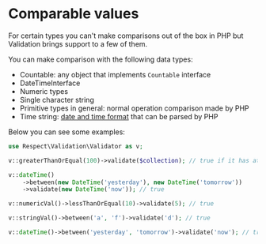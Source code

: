 # Comparable values

For certain types you can't make comparisons out of the box in PHP but
Validation brings support to a few of them.

You can make comparison with the following data types:

- Countable: any object that implements `Countable` interface
- DateTimeInterface
- Numeric types
- Single character string
- Primitive types in general: normal operation comparison made by PHP
- Time string: [date and time format](http://php.net/datetime.formats) 
that can be parsed by PHP

Below you can see some examples:

```php
use Respect\Validation\Validator as v;

v::greaterThanOrEqual(100)->validate($collection); // true if it has at least 100 items

v::dateTime()
    ->between(new DateTime('yesterday'), new DateTime('tomorrow'))
    ->validate(new DateTime('now')); // true

v::numericVal()->lessThanOrEqual(10)->validate(5); // true

v::stringVal()->between('a', 'f')->validate('d'); // true

v::dateTime()->between('yesterday', 'tomorrow')->validate('now'); // true
```
